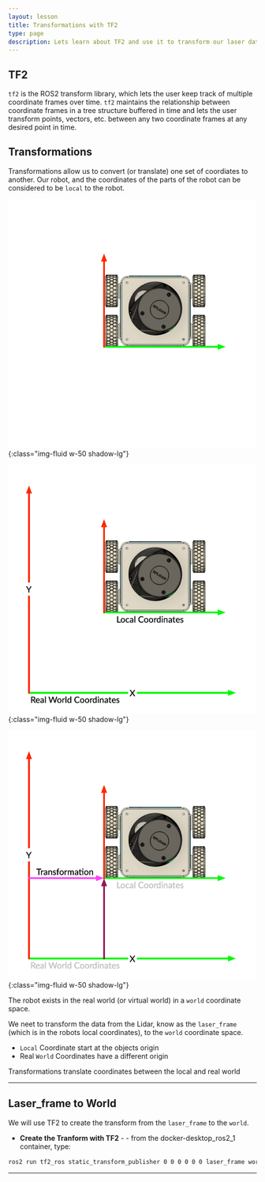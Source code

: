 ```yaml
---
layout: lesson
title: Transformations with TF2
type: page
description: Lets learn about TF2 and use it to transform our laser data into the real world
---
```


## TF2

`tf2` is the ROS2 transform library, which lets the user keep track of multiple coordinate frames over time. `tf2` maintains the relationship between coordinate frames in a tree structure buffered in time and lets the user transform points, vectors, etc. between any two coordinate frames at any desired point in time.

## Transformations

Transformations allow us to convert (or translate) one set of coordiates to another. Our robot, and the coordinates of the parts of the robot can be considered to be `local` to the robot. 

![Diagram showing local and global coordinates](assets/tf01.jpg){:class="img-fluid w-50 shadow-lg"}

![Diagram showing local and global coordinates](assets/tf02.jpg){:class="img-fluid w-50 shadow-lg"}

![Diagram showing local and global coordinates](assets/tf03.jpg){:class="img-fluid w-50 shadow-lg"}

The robot exists in the real world (or virtual world) in a `world` coordinate space.

We neet to transform the data from the Lidar, know as the `laser_frame` (which is in the robots local coordinates), to the `world` coordinate space.

* `Local` Coordinate start at the objects origin
* Real `World` Coordinates have a different origin

Transformations translate coordinates between the local and real world

---

## Laser_frame to World

We will use TF2 to create the transform from the `laser_frame` to the `world`.

* **Create the Tranform with TF2** - - from the docker-desktop_ros2_1 container, type:

```bash
ros2 run tf2_ros static_transform_publisher 0 0 0 0 0 0 laser_frame world
```

---
